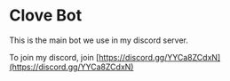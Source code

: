 # Clove Bot
This is the main bot we use in my discord server.

To join my discord, join [https://discord.gg/YYCa8ZCdxN](https://discord.gg/YYCa8ZCdxN)
